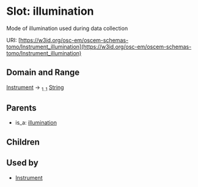 
# Slot: illumination

Mode of illumination used during data collection

URI: [https://w3id.org/osc-em/oscem-schemas-tomo/Instrument_illumination](https://w3id.org/osc-em/oscem-schemas-tomo/Instrument_illumination)


## Domain and Range

[Instrument](Instrument.md) &#8594;  <sub>1..1</sub> [String](types/String.md)

## Parents

 *  is_a: [illumination](illumination.md)

## Children


## Used by

 * [Instrument](Instrument.md)
